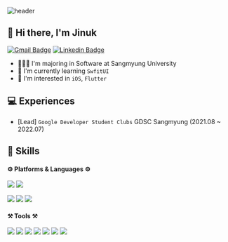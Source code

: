 ![header](https://capsule-render.vercel.app/api?type=waving&color=timeGradient&height=250&section=header&text=JJinuk%20&fontSize=100&descAlignY=51&descAlign=62)


## 👋 Hi there, I'm Jinuk
<p>

[![Gmail Badge](https://img.shields.io/badge/Gmail-d14836?style=flat-square&logo=Gmail&logoColor=white&link=mailto:jitoor610@gmail.com)](mailto:jitoor610@gmail.com)
[![Linkedin Badge](https://img.shields.io/badge/-LinkedIn-1877F2?style=flat-square&logo=LinkedIn&logoColor=white&link=https://www.linkedin.com/in/jinuk/)](https://www.linkedin.com/in/jinuk/)
<!-- [![Linkedin Badge](https://img.shields.io/badge/-LinkedIn-blue?style=flat-square&logo=Linkedin&logoColor=white&link=https://www.facebook.com/profile.php?id=100001307603814)](https://www.facebook.com/profile.php?id=100001307603814) -->

</p>

- 👨🏻‍💻 I'm majoring in Software at Sangmyung University
- 🌱 I'm currently learning `SwfitUI`
- 🔭 I'm interested in `iOS`, `Flutter` 


## 💻 Experiences
- [Lead] `Google Developer Student Clubs` GDSC Sangmyung (2021.08 ~ 2022.07)
  
## 💪 Skills

#### ⚙️ Platforms & Languages ⚙️

<p>
<img src="https://img.shields.io/badge/iOS-000000?style=flat-square&logo=apple&logoColor=white"/>
<img src="https://img.shields.io/badge/Flutter-02569B?style=flat-square&logo=flutter&logoColor=white"/>
</p>
<p>
<img src="https://img.shields.io/badge/Python-3776AB?style=flat-square&logo=Python&logoColor=white"/>
<img src="https://img.shields.io/badge/Swift-F05138?style=flat-square&logo=Swift&logoColor=white"/>
<img src="https://img.shields.io/badge/Dart-0175C2?style=flat-square&logo=dart&logoColor=white"/>
</p>

#### ⚒️ Tools ⚒️
<p>
<img src="https://img.shields.io/badge/Xcode-147EFB?style=flat-square&logo=Xcode&logoColor=white"/>
<img src="https://img.shields.io/badge/VSCode-007ACC?style=flat-square&logo=VisualStudioCode&logoColor=white"/>
<img src="https://img.shields.io/badge/Firebase-FFCA28?style=flat-square&logo=Firebase&logoColor=white"/>
<img src="https://img.shields.io/badge/Git-F05032?style=flat-square&logo=Git&logoColor=white"/>
<img src="https://img.shields.io/badge/GitKraken-179287?style=flat-square&logo=GitKraken&logoColor=white"/>
<img src="https://img.shields.io/badge/Figma-F24E1E?style=flat-square&logo=Figma&logoColor=white"/>
<img src="https://img.shields.io/badge/Notion-000000?style=flat-square&logo=Notion&logoColor=white"/>
</p>
